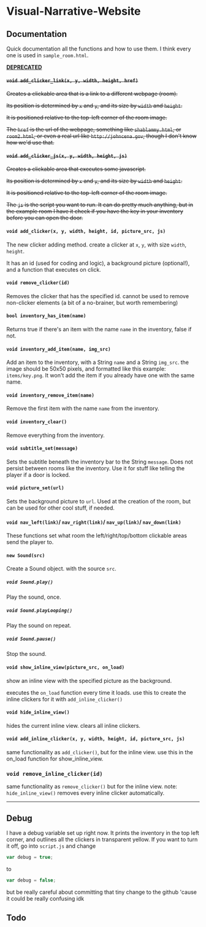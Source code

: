 # Visual-Narrative-Website

## Documentation

Quick documentation all the functions and how to use them. I think every one is used in `sample_room.html`.



<u>__DEPRECATED__</u> 

#### ~~`void add_clicker_link(x, y, width, height, href)`~~

~~Creates a clickable area that is a link to a different webpage (room).~~

~~Its position is determined by `x` and `y`, and its size by `width` and `height`.~~

~~It is positioned relative to the top-left corner of the room image.~~

~~The `href` is the url of the webpage, something like `shablammy.html`, or `room2.html`, or even a real url like `http://johncena.gov`, though I don't know how we'd use that.~~



#### ~~`void add_clicker_js(x, y, width, height, js)`~~

~~Creates a clickable area that executes some javascript.~~

~~Its position is determined by `x` and `y`, and its size by `width` and `height`.~~

~~It is positioned relative to the top-left corner of the room image.~~

~~The `js` is the script you want to run. It can do pretty much anything, but in the example room I have it check if you have the key in your inventory before you can open the door.~~



#### `void add_clicker(x, y, width, height, id, picture_src, js)`

The new clicker adding method. create a clicker at `x`, `y`, with size `width`, `height`.

It has an id (used for coding and logic), a background picture (optional!), and a function that executes on click.

#### `void remove_clicker(id)`

Removes the clicker that has the specified id. cannot be used to remove non-clicker elements (a bit of a no-brainer, but worth remembering)



#### `bool inventory_has_item(name)`

Returns true if there's an item with the name `name` in the inventory, false if not.



#### `void inventory_add_item(name, img_src)`

Add an item to the inventory, with a String `name` and a String `img_src`. the image should be 50x50 pixels, and formatted like this example: `items/key.png`. It won't add the item if you already have one with the same name.



#### `void inventory_remove_item(name)`

Remove the first item with the name `name` from the inventory.



#### `void inventory_clear()`

Remove  everything from the inventory.



#### `void subtitle_set(message)`

Sets the subtitle beneath the inventory bar to the String `message`. Does not persist between rooms like the inventory. Use it for stuff like telling the player if a door is locked.



#### `void picture_set(url)`

Sets the background picture to `url`. Used at the creation of the room, but can be used for other cool stuff, if needed.



#### `void nav_left(link)`/ `nav_right(link)`/ `nav_up(link)`/  `nav_down(link)`

These functions set what room the left/right/top/bottom clickable areas send the player to.



#### `new Sound(src)` 

Create a Sound object. with the source `src`.

##### `void Sound.play()`

Play the sound, once.

##### `void Sound.playLooping()`

Play the sound on repeat.

##### `void Sound.pause()`

Stop the sound.



#### `void show_inline_view(picture_src, on_load)`

show an inline view with the specified picture as the background.

executes the `on_load` function every time it loads. use this to create the inline clickers for it with `add_inline_clicker()`



#### `void hide_inline_view()`

hides the current inline view. clears all inline clickers.



#### `void add_inline_clicker(x, y, width, height, id, picture_src, js)`

same functionality as `add_clicker()`, but for the inline view. use this in the on_load function for show_inline_view.



### `void remove_inline_clicker(id)`

same functionality as `remove_clicker()` but for the inline view. note: `hide_inline_view()` removes every inline clicker automatically.

---

## Debug

I have a debug variable set up right now. It prints the inventory in the top left corner, and outlines all the clickers in transparent yellow. If you want to turn it off, go into `script.js` and change

```javascript
var debug = true;
```

to

```javascript
var debug = false;
```

but be really careful about committing that tiny change to the github 'cause it could be really confusing idk



## Todo

